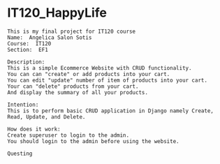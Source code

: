 # IT120_HappyLife
    This is my final project for IT120 course
    Name:  Angelica Salon Sotis
    Course:  IT120
    Section:  EF1
    
    Description: 
    This is a simple Ecommerce Website with CRUD functionality.
    You can can "create" or add products into your cart.
    You can edit "update" number of item of products into your cart.
    Your can "delete" products from your cart.
    And display the summary of all your products.
    
    Intention: 
    This is to perform basic CRUD application in Django namely Create, Read, Update, and Delete.
    
    How does it work: 
    Create superuser to login to the admin.
    You should login to the admin before using the website.
    
    Questing 